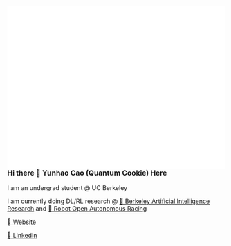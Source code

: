 <img align="right" src="https://github.com/toiletcommander/toiletcommander/blob/main/github-metrics.svg">

### Hi there 👋 Yunhao Cao (Quantum Cookie) Here

I am an undergrad student @ UC Berkeley

I am currently doing DL/RL research @ [🔗 Berkeley Artificial Intelligence Research](https://bair.berkeley.edu) and [🔗 Robot Open Autonomous Racing](https://roar.berkeley.edu)

[🔗 Website](https://www.quantumcookie.xyz/)

[🔗 LinkedIn](https://www.linkedin.com/in/yunhao-cao/)

